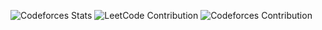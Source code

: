 ![Codeforces Stats](https://codeforces-readme-stats.vercel.app/api/card?username=enguunbayyr)
![LeetCode Contribution](https://leetcard.jacoblin.cool/Enguunbayar?ext=heatmap)
![Codeforces Contribution](https://codeforces-readme-stats.vercel.app/api/card?username=enguunbayyr&theme=dark&ext=heatmap)
